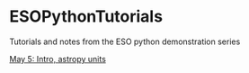ESOPythonTutorials
==================

Tutorials and notes from the ESO python demonstration series

[May 5: Intro, astropy units](http://eso-python.github.io/ESOPythonTutorials/ESOPythonDemoDay1.html)
